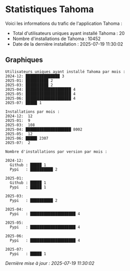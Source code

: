 # Statistiques Tahoma

Voici les informations du trafic de l'application Tahoma :
- Total d'utilisateurs uniques ayant installé Tahoma : 20
- Nombre d'installations de Tahoma : 10452
- Date de la dernière installation : 2025-07-19 11:30:02

## Graphiques
```
Utilisateurs uniques ayant installé Tahoma par mois :
2024-12: ███████████████ 3
2025-01: ██████████ 2
2025-03: ██████████ 2
2025-04: ████████████████████ 4
2025-05: ████████████████████ 4
2025-06: ████████████████████ 4
2025-07: █████ 1
```

```
Installations par mois :
2024-12:  12
2025-01:  9
2025-03:  108
2025-04: ████████████████████ 8002
2025-05:  12
2025-06: █████ 2307
2025-07:  2
```

```
Nombre d'installations par version par mois :

2024-12:
  Github : █████ 1
  Pypi   : ██████████ 2

2025-01:
  Github : █████ 1
  Pypi   : █████ 1

2025-03:
  Pypi   : ██████████ 2

2025-04:
  Pypi   : ████████████████████ 4

2025-05:
  Pypi   : ████████████████████ 4

2025-06:
  Pypi   : ████████████████████ 4

2025-07:
  Pypi   : █████ 1
```


*Dernière mise à jour : 2025-07-19 11:30:02*
